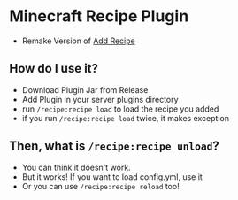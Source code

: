 # Minecraft Recipe Plugin
- Remake Version of [Add Recipe](https://github.com/AtSignRANK/Add-Recipe)

## How do I use it?
- Download Plugin Jar from Release
- Add Plugin in your server plugins directory
- run `/recipe:recipe load` to load the recipe you added
- if you run `/recipe:recipe load` twice, it makes exception

## Then, what is `/recipe:recipe unload`?
- You can think it doesn't work.
- But it works! If you want to load config.yml, use it
- Or you can use `/recipe:recipe reload` too!